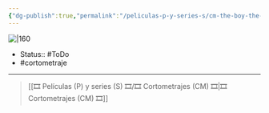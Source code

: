 ```yaml
---
{"dg-publish":true,"permalink":"/peliculas-p-y-series-s/cm-the-boy-the-mole-the-fox-and-the-horse/"}
---
```



![|160](https://m.media-amazon.com/images/M/MV5BYTMyZjUwNjktYjUzNC00YzNhLWI4YzQtMmRhZjJhZDEwYmUyXkEyXkFqcGdeQXVyMTUzMTg2ODkz._V1_SX300.jpg)

- Status:: #ToDo 
- #cortometraje 

---

> [[🎞️ Películas (P) y series (S) 🎞️/🎞️ Cortometrajes (CM) 🎞️\|🎞️ Cortometrajes (CM) 🎞️]]